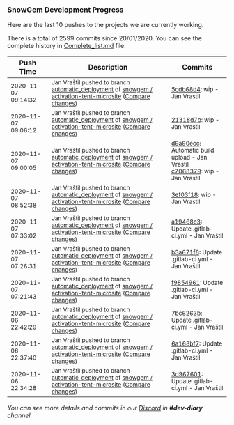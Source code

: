 
### SnowGem Development Progress

Here are the last 10 pushes to the projects we are currently working.

There is a total of 2599 commits since 20/01/2020. You can see the complete history in
 [Complete_list.md](Complete_list.md) file.

| Push Time | Description | Commits |
| --- | --- | --- |
| <sub>2020-11-07 09:14:32</sub> | <sub>Jan Vraštil pushed to branch [automatic\_deployment](https://gitlab.com/snowgem/activation-tent-microsite/commits/automatic_deployment) of [snowgem / activation\-tent\-microsite](https://gitlab.com/snowgem/activation-tent-microsite) ([Compare changes](https://gitlab.com/snowgem/activation-tent-microsite/compare/21318d7bd1cc06ab51e48234ff62011caa838c63...5cdb68d4d5ec7a77f3679de992121eb831880af6))</sub> | <sub>[5cdb68d4](https://gitlab.com/snowgem/activation-tent-microsite/-/commit/5cdb68d4d5ec7a77f3679de992121eb831880af6): wip - Jan Vrastil</sub> |
| <sub>2020-11-07 09:06:12</sub> | <sub>Jan Vraštil pushed to branch [automatic\_deployment](https://gitlab.com/snowgem/activation-tent-microsite/commits/automatic_deployment) of [snowgem / activation\-tent\-microsite](https://gitlab.com/snowgem/activation-tent-microsite) ([Compare changes](https://gitlab.com/snowgem/activation-tent-microsite/compare/c7068379c39b7a046e87aaa2968cab982d0a50b6...21318d7bd1cc06ab51e48234ff62011caa838c63))</sub> | <sub>[21318d7b](https://gitlab.com/snowgem/activation-tent-microsite/-/commit/21318d7bd1cc06ab51e48234ff62011caa838c63): wip - Jan Vrastil</sub> |
| <sub>2020-11-07 09:00:05</sub> | <sub>Jan Vraštil pushed to branch [automatic\_deployment](https://gitlab.com/snowgem/activation-tent-microsite/commits/automatic_deployment) of [snowgem / activation\-tent\-microsite](https://gitlab.com/snowgem/activation-tent-microsite) ([Compare changes](https://gitlab.com/snowgem/activation-tent-microsite/compare/3ef03f18b51929695bae6286791f04086598e889...c7068379c39b7a046e87aaa2968cab982d0a50b6))</sub> | <sub>[d9a90ecc](https://gitlab.com/snowgem/activation-tent-microsite/-/commit/d9a90ecc96601cb7176dd0a0235100d9bfa79cdc): Automatic build upload - Jan Vrastil<br>[c7068379](https://gitlab.com/snowgem/activation-tent-microsite/-/commit/c7068379c39b7a046e87aaa2968cab982d0a50b6): wip - Jan Vrastil</sub> |
| <sub>2020-11-07 08:52:38</sub> | <sub>Jan Vraštil pushed to branch [automatic\_deployment](https://gitlab.com/snowgem/activation-tent-microsite/commits/automatic_deployment) of [snowgem / activation\-tent\-microsite](https://gitlab.com/snowgem/activation-tent-microsite) ([Compare changes](https://gitlab.com/snowgem/activation-tent-microsite/compare/a19468c3a0b6ac0f4f936c85bab08f6e85126757...3ef03f18b51929695bae6286791f04086598e889))</sub> | <sub>[3ef03f18](https://gitlab.com/snowgem/activation-tent-microsite/-/commit/3ef03f18b51929695bae6286791f04086598e889): wip - Jan Vrastil</sub> |
| <sub>2020-11-07 07:33:02</sub> | <sub>Jan Vraštil pushed to branch [automatic\_deployment](https://gitlab.com/snowgem/activation-tent-microsite/commits/automatic_deployment) of [snowgem / activation\-tent\-microsite](https://gitlab.com/snowgem/activation-tent-microsite) ([Compare changes](https://gitlab.com/snowgem/activation-tent-microsite/compare/b3a671f87ec5cff48b77c218a8a76c994d93e7a5...a19468c3a0b6ac0f4f936c85bab08f6e85126757))</sub> | <sub>[a19468c3](https://gitlab.com/snowgem/activation-tent-microsite/-/commit/a19468c3a0b6ac0f4f936c85bab08f6e85126757): Update .gitlab-ci.yml - Jan Vraštil</sub> |
| <sub>2020-11-07 07:26:31</sub> | <sub>Jan Vraštil pushed to branch [automatic\_deployment](https://gitlab.com/snowgem/activation-tent-microsite/commits/automatic_deployment) of [snowgem / activation\-tent\-microsite](https://gitlab.com/snowgem/activation-tent-microsite) ([Compare changes](https://gitlab.com/snowgem/activation-tent-microsite/compare/f98549611b1e96b9e81b35be64746b3f674ea6f2...b3a671f87ec5cff48b77c218a8a76c994d93e7a5))</sub> | <sub>[b3a671f8](https://gitlab.com/snowgem/activation-tent-microsite/-/commit/b3a671f87ec5cff48b77c218a8a76c994d93e7a5): Update .gitlab-ci.yml - Jan Vraštil</sub> |
| <sub>2020-11-07 07:21:43</sub> | <sub>Jan Vraštil pushed to branch [automatic\_deployment](https://gitlab.com/snowgem/activation-tent-microsite/commits/automatic_deployment) of [snowgem / activation\-tent\-microsite](https://gitlab.com/snowgem/activation-tent-microsite) ([Compare changes](https://gitlab.com/snowgem/activation-tent-microsite/compare/7bc6263b3bbbd6418b6a3749b6c16379f357b6ab...f98549611b1e96b9e81b35be64746b3f674ea6f2))</sub> | <sub>[f9854961](https://gitlab.com/snowgem/activation-tent-microsite/-/commit/f98549611b1e96b9e81b35be64746b3f674ea6f2): Update .gitlab-ci.yml - Jan Vraštil</sub> |
| <sub>2020-11-06 22:42:29</sub> | <sub>Jan Vraštil pushed to branch [automatic\_deployment](https://gitlab.com/snowgem/activation-tent-microsite/commits/automatic_deployment) of [snowgem / activation\-tent\-microsite](https://gitlab.com/snowgem/activation-tent-microsite) ([Compare changes](https://gitlab.com/snowgem/activation-tent-microsite/compare/6a168bf70ddd77738e93b062cc5e1479c61e2cdf...7bc6263b3bbbd6418b6a3749b6c16379f357b6ab))</sub> | <sub>[7bc6263b](https://gitlab.com/snowgem/activation-tent-microsite/-/commit/7bc6263b3bbbd6418b6a3749b6c16379f357b6ab): Update .gitlab-ci.yml - Jan Vraštil</sub> |
| <sub>2020-11-06 22:37:40</sub> | <sub>Jan Vraštil pushed to branch [automatic\_deployment](https://gitlab.com/snowgem/activation-tent-microsite/commits/automatic_deployment) of [snowgem / activation\-tent\-microsite](https://gitlab.com/snowgem/activation-tent-microsite) ([Compare changes](https://gitlab.com/snowgem/activation-tent-microsite/compare/3d96760194a7eac1cd60f480884829992376a11f...6a168bf70ddd77738e93b062cc5e1479c61e2cdf))</sub> | <sub>[6a168bf7](https://gitlab.com/snowgem/activation-tent-microsite/-/commit/6a168bf70ddd77738e93b062cc5e1479c61e2cdf): Update .gitlab-ci.yml - Jan Vraštil</sub> |
| <sub>2020-11-06 22:34:28</sub> | <sub>Jan Vraštil pushed to branch [automatic\_deployment](https://gitlab.com/snowgem/activation-tent-microsite/commits/automatic_deployment) of [snowgem / activation\-tent\-microsite](https://gitlab.com/snowgem/activation-tent-microsite) ([Compare changes](https://gitlab.com/snowgem/activation-tent-microsite/compare/e4e1be03848c83452b6ff939bdb56bd2cc2310be...3d96760194a7eac1cd60f480884829992376a11f))</sub> | <sub>[3d967601](https://gitlab.com/snowgem/activation-tent-microsite/-/commit/3d96760194a7eac1cd60f480884829992376a11f): Update .gitlab-ci.yml - Jan Vraštil</sub> |

_You can see more details and commits in our [Discord](https://discord.gg/zumGnbg) in **#dev-diary** channel._

